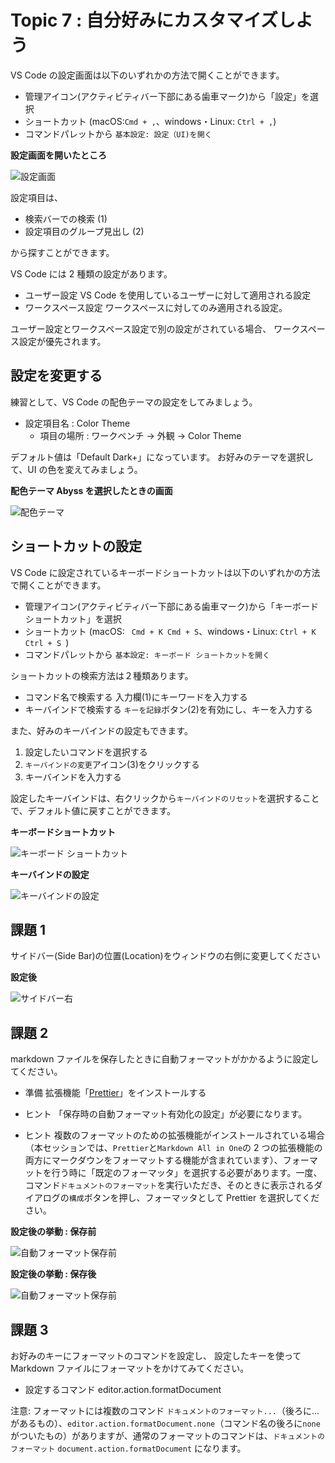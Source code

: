 # Topic 7 : 自分好みにカスタマイズしよう

VS Code の設定画面は以下のいずれかの方法で開くことができます。

- 管理アイコン(アクティビティバー下部にある歯車マーク)から「設定」を選択
- ショートカット (macOS:`Cmd + ,`、windows・Linux: `Ctrl + ,`)
- コマンドパレットから `基本設定: 設定（UI)を開く`

**設定画面を開いたところ**

![設定画面](./img/700_open_setting_02.PNG "設定画面")

設定項目は、

- 検索バーでの検索 (1)
- 設定項目のグループ見出し (2)

から探すことができます。

VS Code には 2 種類の設定があります。

- ユーザー設定
  VS Code を使用しているユーザーに対して適用される設定
- ワークスペース設定
  ワークスペースに対してのみ適用される設定。

ユーザー設定とワークスペース設定で別の設定がされている場合、
ワークスペース設定が優先されます。

## 設定を変更する

練習として、VS Code の配色テーマの設定をしてみましょう。

- 設定項目名 : Color Theme
  - 項目の場所 : ワークベンチ → 外観 → Color Theme

デフォルト値は「Default Dark+」になっています。
お好みのテーマを選択して、UI の色を変えてみましょう。

**配色テーマ Abyss を選択したときの画面**

![配色テーマ](./img/720_setting_colortheme_to_abyss.PNG "配色テーマ")

## ショートカットの設定

VS Code に設定されているキーボードショートカットは以下のいずれかの方法で開くことができます。

- 管理アイコン(アクティビティバー下部にある歯車マーク)から「キーボードショートカット」を選択
- ショートカット (macOS: ` Cmd + K Cmd + S`、windows・Linux: `Ctrl + K Ctrl + S `)
- コマンドパレットから `基本設定: キーボード ショートカットを開く`

ショートカットの検索方法は２種類あります。

- コマンド名で検索する
  入力欄(1)にキーワードを入力する
- キーバインドで検索する
  `キーを記録`ボタン(2)を有効にし、キーを入力する

また、好みのキーバインドの設定もできます。

1. 設定したいコマンドを選択する
1. `キーバインドの変更`アイコン(3)をクリックする
1. キーバインドを入力する

設定したキーバインドは、右クリックから`キーバインドのリセット`を選択することで、デフォルト値に戻すことができます。

**キーボードショートカット**

![キーボード ショートカット](./img/750_keyboard_shortcut.PNG)

**キーバインドの設定**

![キーバインドの設定](./img/760_set_keybind.PNG)

## 課題 1

サイドバー(Side Bar)の位置(Location)をウィンドウの右側に変更してください

**設定後**

![サイドバー右](./img/730_setting_sidebar_on_right.PNG "サイドバー右")

## 課題 2

markdown ファイルを保存したときに自動フォーマットがかかるように設定してください。

- 準備
  拡張機能「[Prettier](https://marketplace.visualstudio.com/items?itemName=esbenp.prettier-vscode)」をインストールする

- ヒント
  「保存時の自動フォーマット有効化の設定」が必要になります。
- ヒント
  複数のフォーマットのための拡張機能がインストールされている場合（本セッションでは、`Prettier`と`Markdown All in One`の 2 つの拡張機能の両方にマークダウンをフォーマットする機能が含まれています）、フォーマットを行う時に「既定のフォーマッタ」を選択する必要があります。一度、コマンド`ドキュメントのフォーマット`を実行いただき、そのときに表示されるダイアログの`構成`ボタンを押し、フォーマッタとして Prettier を選択してください。

**設定後の挙動 : 保存前**

![自動フォーマット保存前](./img/740_setting_format_on_save_before.PNG)

**設定後の挙動 : 保存後**

![自動フォーマット保存前](./img/740_setting_format_on_save_after.PNG)

## 課題 3

お好みのキーにフォーマットのコマンドを設定し、
設定したキーを使って Markdown ファイルにフォーマットをかけてみてください。

- 設定するコマンド
  editor.action.formatDocument

注意: フォーマットには複数のコマンド `ドキュメントのフォーマット...`（後ろに...があるもの）、`editor.action.formatDocument.none`（コマンド名の後ろに`none`がついたもの）がありますが、通常のフォーマットのコマンドは、`ドキュメントのフォーマット` `document.action.formatDocument` になります。
